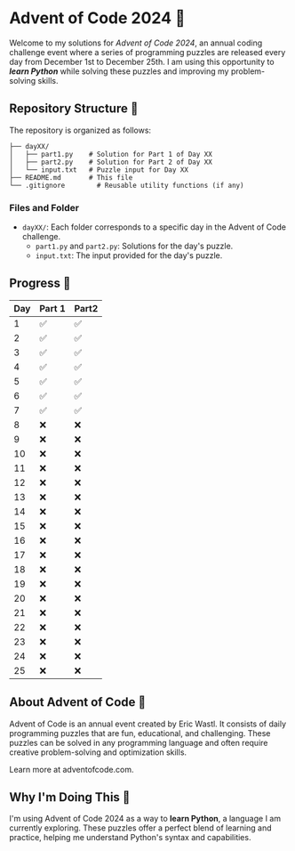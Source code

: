 # Advent of Code 2024 🎄

Welcome to my solutions for *Advent of Code 2024*, an annual coding challenge	event where a series of programming puzzles are released every day from December 1st to December 25th. I am using this opportunity to ***learn Python*** while solving these puzzles and improving my problem-solving skills.

## Repository Structure 📂
The repository is organized as follows:
```
├── dayXX/
│   ├── part1.py    # Solution for Part 1 of Day XX
│   ├── part2.py    # Solution for Part 2 of Day XX
│   └── input.txt   # Puzzle input for Day XX
├── README.md       # This file
└── .gitignore        # Reusable utility functions (if any)
```

### Files and Folder
- `dayXX/`: Each folder corresponds to a specific day in the Advent of Code challenge.
	- `part1.py` and `part2.py`: Solutions for the day's puzzle.
	- `input.txt`: The input provided for the day's puzzle.

## Progress 🌟
| Day | Part 1 | Part2 |
|-----|--------|-------|
| 1   | ✅     | ✅    |
| 2   | ✅     | ✅    |
| 3   | ✅     | ✅    |
| 4   | ✅     | ✅    |
| 5   | ✅     | ✅    |
| 6   | ✅     | ✅    |
| 7   | ✅     | ✅    |
| 8   | ❌     | ❌    |
| 9   | ❌     | ❌    |
| 10  | ❌     | ❌    |
| 11  | ❌     | ❌    |
| 12  | ❌     | ❌    |
| 13  | ❌     | ❌    |
| 14  | ❌     | ❌    |
| 15  | ❌     | ❌    |
| 16  | ❌     | ❌    |
| 17  | ❌     | ❌    |
| 18  | ❌     | ❌    |
| 19  | ❌     | ❌    |
| 20  | ❌     | ❌    |
| 21  | ❌     | ❌    |
| 22  | ❌     | ❌    |
| 23  | ❌     | ❌    |
| 24  | ❌     | ❌    |
| 25  | ❌     | ❌    |

## About Advent of Code 📖
Advent of Code is an annual event created by Eric Wastl. It consists of daily programming puzzles that are fun, educational, and challenging. These puzzles can be solved in any programming language and often require creative problem-solving and optimization skills.

Learn more at adventofcode.com.

## Why I'm Doing This 🤔
I'm using Advent of Code 2024 as a way to **learn Python**, a language I am currently exploring. These puzzles offer a perfect blend of learning and practice, helping me understand Python's syntax and capabilities.
